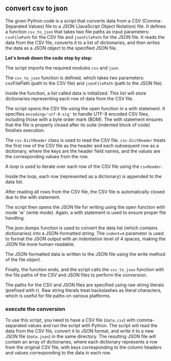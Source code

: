 ## convert csv to json

The given Python code is a script that converts data from a CSV (Comma-Separated Values) file to a JSON (JavaScript Object Notation) file. It defines a function `csv_to_json` that takes two file paths as input parameters: `csvFilePath` for the CSV file and `jsonFilePath` for the JSON file. It reads the data from the CSV file, converts it to a list of dictionaries, and then writes the data as a JSON object to the specified JSON file.

**Let's break down the code step by step:**

The script imports the required modules `csv` and `json`.

The `csv_to_json` function is defined, which takes two parameters: csvFilePath (path to the CSV file) and `jsonFilePath` (path to the JSON file).

Inside the function, a list called data is initialized. This list will store dictionaries representing each row of data from the CSV file.

The script opens the CSV file using the open function in a with statement. It specifies `encoding='utf-8-sig'` to handle UTF-8 encoded CSV files, including those with a byte order mark (BOM). The with statement ensures that the file is properly closed after its suite (indented block of code) finishes execution.

The `csv.DictReader` class is used to read the CSV file. `csv.DictReader` treats the first row of the CSV file as the header and each subsequent row as a dictionary, where the keys are the header field names, and the values are the corresponding values from the row.

A loop is used to iterate over each row of the CSV file using the `csvReader`.

Inside the loop, each row (represented as a dictionary) is appended to the data list.

After reading all rows from the CSV file, the CSV file is automatically closed due to the with statement.

The script then opens the JSON file for writing using the open function with mode 'w' (write mode). Again, a with statement is used to ensure proper file handling.

The json.dumps function is used to convert the data list (which contains dictionaries) into a JSON-formatted string. The `indent=4` parameter is used to format the JSON output with an indentation level of 4 spaces, making the JSON file more human-readable.

The JSON-formatted data is written to the JSON file using the write method of the file object.

Finally, the function ends, and the script calls the `csv_to_json` function with the file paths of the CSV and JSON files to perform the conversion.

The paths for the CSV and JSON files are specified using raw string literals (prefixed with r). Raw string literals treat backslashes as literal characters, which is useful for file paths on various platforms.

### execute the conversion
To use this script, you need to have a CSV file (`data.csv`) with comma-separated values and run the script with Python. The script will read the data from the CSV file, convert it to JSON format, and write it to a new JSON file (`data.json`) in the same directory. The resulting JSON file will contain an array of dictionaries, where each dictionary represents a row from the original CSV file, with keys corresponding to the column headers and values corresponding to the data in each row.
